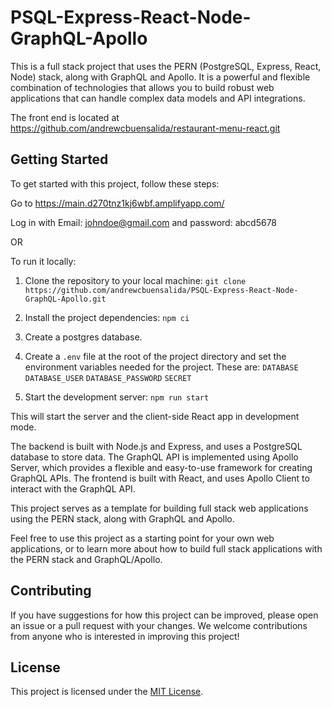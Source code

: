 # PSQL-Express-React-Node-GraphQL-Apollo

This is a full stack project that uses the PERN (PostgreSQL, Express, React, Node) stack, along with GraphQL and Apollo. It is a powerful and flexible combination of technologies that allows you to build robust web applications that can handle complex data models and API integrations.

The front end is located at https://github.com/andrewcbuensalida/restaurant-menu-react.git
## Getting Started

To get started with this project, follow these steps:

Go to https://main.d270tnz1kj6wbf.amplifyapp.com/

Log in with Email: johndoe@gmail.com
and password: abcd5678

OR

To run it locally:

1. Clone the repository to your local machine:
   `git clone https://github.com/andrewcbuensalida/PSQL-Express-React-Node-GraphQL-Apollo.git`

2. Install the project dependencies:
   `npm ci`

3. Create a postgres database.

4. Create a `.env` file at the root of the project directory and set the environment variables needed for the project. These are:
   `DATABASE`
   `DATABASE_USER`
   `DATABASE_PASSWORD`
   `SECRET`

5. Start the development server:
   `npm run start`

This will start the server and the client-side React app in development mode.

The backend is built with Node.js and Express, and uses a PostgreSQL database to store data. The GraphQL API is implemented using Apollo Server, which provides a flexible and easy-to-use framework for creating GraphQL APIs. The frontend is built with React, and uses Apollo Client to interact with the GraphQL API.

This project serves as a template for building full stack web applications using the PERN stack, along with GraphQL and Apollo.

Feel free to use this project as a starting point for your own web applications, or to learn more about how to build full stack applications with the PERN stack and GraphQL/Apollo.

## Contributing

If you have suggestions for how this project can be improved, please open an issue or a pull request with your changes. We welcome contributions from anyone who is interested in improving this project!

## License

This project is licensed under the [MIT License](LICENSE).
